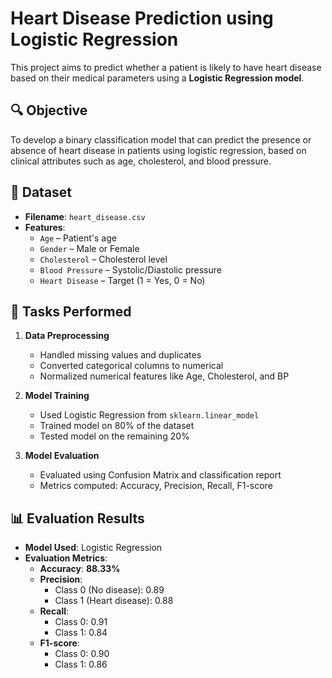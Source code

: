 # Heart Disease Prediction using Logistic Regression

This project aims to predict whether a patient is likely to have heart disease based on their medical parameters using a **Logistic Regression model**.

## 🔍 Objective

To develop a binary classification model that can predict the presence or absence of heart disease in patients using logistic regression, based on clinical attributes such as age, cholesterol, and blood pressure.

## 📁 Dataset

- **Filename**: `heart_disease.csv`
- **Features**:
  - `Age` – Patient's age
  - `Gender` – Male or Female
  - `Cholesterol` – Cholesterol level
  - `Blood Pressure` – Systolic/Diastolic pressure
  - `Heart Disease` – Target (1 = Yes, 0 = No)

## 🧠 Tasks Performed

1. **Data Preprocessing**
   - Handled missing values and duplicates
   - Converted categorical columns to numerical
   - Normalized numerical features like Age, Cholesterol, and BP

2. **Model Training**
   - Used Logistic Regression from `sklearn.linear_model`
   - Trained model on 80% of the dataset
   - Tested model on the remaining 20%

3. **Model Evaluation**
   - Evaluated using Confusion Matrix and classification report
   - Metrics computed: Accuracy, Precision, Recall, F1-score

## 📊 Evaluation Results

- **Model Used**: Logistic Regression  
- **Evaluation Metrics**:
  - **Accuracy**: **88.33%**
  - **Precision**:
    - Class 0 (No disease): 0.89  
    - Class 1 (Heart disease): 0.88
  - **Recall**:
    - Class 0: 0.91  
    - Class 1: 0.84
  - **F1-score**:
    - Class 0: 0.90  
    - Class 1: 0.86


